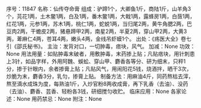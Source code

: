 序号：11847
名称：仙传夺命膏
组成：驴蹄1个，大卿鱼1斤，商陆1斤，山羊角3个，芫花1两，土木鳖1两，白及1两，番木鳖1两，大戟1两，露蜂房1两，白蔹1两，红花1两，元参1两，苏木1两，桃仁1两，蛇蜕1两，当归尾2两，黄牛角腮2两，巴豆肉2两，干蟾皮2两，猪悬蹄甲2两，南星2两，半夏2两，穿山甲2两，大黄3两，萆麻仁4两，苍耳4两，嫩头4两，金线吊虾蟆1个。
出处：《疡医大全》卷七引《邵氏秘书》。
主治：发背对口，一切肿毒，痞块，风气。
加减：None
功效：None
用法用量：如贴肿毒末破者，用敷肿毒，末药掺上贴；凡贴痞块，用针刺患上3针，如品字样，外用阿魏、蜈蚣、穿山甲、麝香各等分、研为细末，只秤1分，掺于针眼内，余者掺膏上贴；凡贴风气，用闹阳花5钱，烧酒拌，晒干3次，炒脆为末，麝香3分，乳匀，掺膏上贴。
制备方法：用麻油4斤，同药熬枯去滓，熬至滴水成珠为度，每熟油1斤，入炒官粉8两收成膏，再下乳香（去油）、没药（去油）、麝香、芸香、轻粉各3钱，研细搅匀收贮。
临床应用：None
各家论述：None
用药禁忌：None
附注：None
